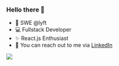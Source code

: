 ### Hello there 👋

- 🚗 SWE @lyft
- 💻 Fullstack Developer
- ✨ React.js Enthusiast
- 👀 You can reach out to me via [LinkedIn](https://www.linkedin.com/in/luisalvarez98/)



 <a href="https://github.com/anuraghazra/github-readme-stats%22%3E">
  <img align="center" src="https://github-readme-stats.vercel.app/api?username=LuisAlvarez98&count_private=true&show_icons=true&theme=tokyonight&hide=contribs&count_private=true" />
</a>
